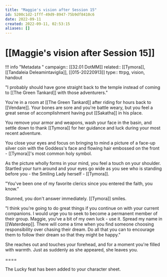 ```yaml
---
title: "Maggie's vision after Session 15"
id: 5200c1d2-1fff-49d9-8947-75b9df8410c6
date: 2022-09-11
created: 2022-09-11, 02:53:15
aliases: []
---
```


# [[Maggie's vision after Session 15]]

!!! info "Metadata "
    campaign:: [[32.01 DotMM]]
    related:: [[Tymora]], [[Tandaleia Deleamintaviglia]], [[015-20220913]]
    type:: ttrpg, vision, handout

"I probably should have gone straight back to the temple instead of coming to [[The Green Tankard]] with those adventurers." 

You're in a room at [[The Green Tankard]] after riding for hours back to [[Vendare]]. Your bones are sore and you're battle weary, but you feel a great sense of accomplishment having put [[Sakatha]] in his place.

You remove your armor and weapons, wash your face in the basin, and settle down to thank [[Tymora]] for her guidance and luck during your most recent adventure.

You close your eyes and focus on bringing to mind a picture of a face-up silver coin with the Goddess's face and flowing hair embossed on the front - [[Tymora]]'s most common holy symbol.

As the picture wholly forms in your mind, you feel a touch on your shoulder. Startled your turn around and your eyes go wide as you see who is standing before you - the Smiling Lady herself - [[Tymora]].

"You've been one of my favorite clerics since you entered the faith, you know."

Stunned, you don't answer immediately. [[Tymora]] smiles.

"I think you're going to do great things if you continue on with your current companions. I would urge you to seek to become a permanent member of their group. Maggie, you've a bit of my own luck - use it. Spread my name in [[Waterdeep]]. There will come a time when you find someone choosing responsibility over chasing their dream. Do all that you can to encourage them to follow their dream so that they might be happy."

She reaches out and touches your forehead, and for a moment you're filled with warmth. Just as suddenly as she appeared, she leaves you.

====

The Lucky feat has been added to your character sheet.